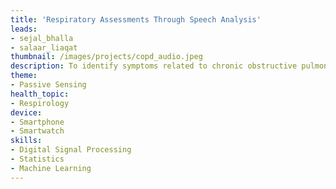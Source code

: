 ```yaml
---
title: 'Respiratory Assessments Through Speech Analysis'
leads: 
- sejal_bhalla
- salaar_liaqat
thumbnail: /images/projects/copd_audio.jpeg
description: To identify symptoms related to chronic obstructive pulmonary disease (COPD) in speech extracted from continuously recorded smartwatch audio.
theme: 
- Passive Sensing
health_topic: 
- Respirology
device:
- Smartphone
- Smartwatch
skills:
- Digital Signal Processing
- Statistics
- Machine Learning
---
```

